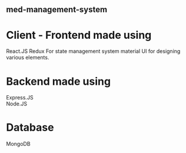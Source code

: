 ## med-management-system
# Client - Frontend made using 
React.JS 
Redux For state management system 
material UI for designing various elements.


# Backend made using
Express.JS  
Node.JS 

# Database
MongoDB 

